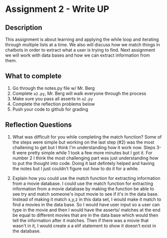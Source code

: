 # Assignment 2 - Write UP

## Description
This assignment is about learning and applying the while loop and iterating through multiple lists at a time.  We also will discuss how we match things in chatbots in order to extract what a user is trying to find.  Next assignment we will work with data bases and how we can extract information from them.

## What to complete
1. Go through the notes.py file w/ Mr. Berg
2. Complete `a2.py`, Mr. Berg will walk everyone through the process
3. Make sure you pass all asserts in `a2.py`
4. Complete the reflection problems below
5. Push your code to github for grading

## Reflection Questions
1. What was difficult for you while completing the match function?
Some of the steps were simple but working on the last step (#2) was the most challening to get but I think I'm understanding how it work now. Steps 3-6 were pretty simple while 1 took a few more minutes but I got it. For number 2 I think the most challenging part was just understanding how to put the thought into code. Doing it last defintely helped and having the notes but I just couldn't figure out how to do it for a while.


2. Explain how you could use the match function for extracting information from a movie database.
I could use the match function for extracting information from a movie database by making the function be able to see try and match someone's input movie to see if it's in the data base. Instead of making it match x,y,z in this data set, I would make it match to find a movies in the data base. So I would have user input so a user can type in the movie and then I would have the asserts/ matches at the end be equal to different movies that are in the data base which would then tell the information after it matches. Then if there was a movie that wasn't in it, I would create a a elif statement to show it doesn't exist in the database. 

